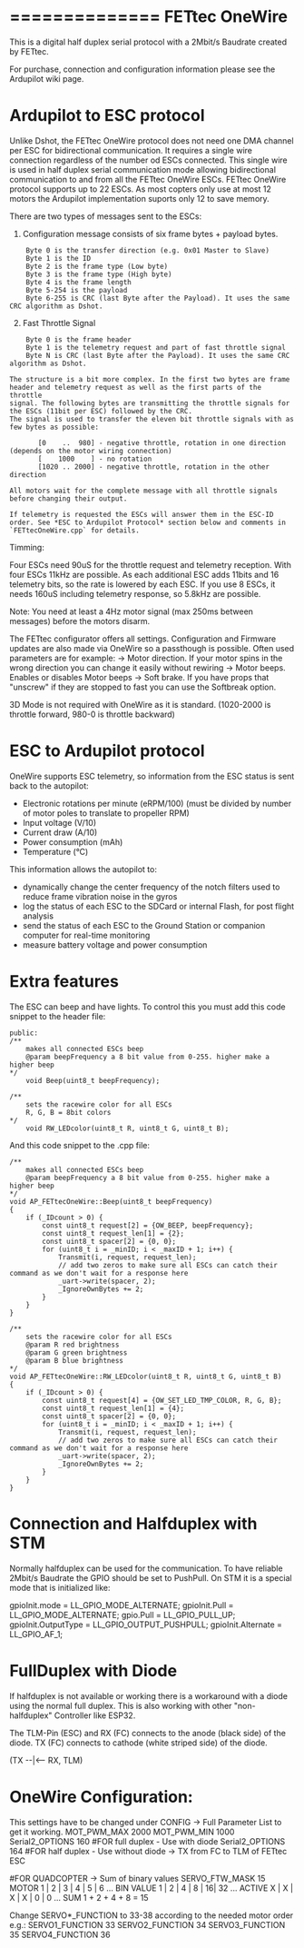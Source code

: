 
==============
FETtec OneWire
==============

This is a digital half duplex serial protocol with a 2Mbit/s Baudrate created by FETtec.

For purchase, connection and configuration information please see the Ardupilot wiki page.


Ardupilot to ESC protocol
=========================

Unlike Dshot, the FETtec OneWire protocol does not need one DMA channel per ESC for bidirectional communication. It requires a single wire connection regardless of the number od ESCs connected.
This single wire is used in half duplex serial communication mode allowing bidirectional communication to and from all the FETtec OneWire ESCs.
FETtec OneWire protocol supports up to 22 ESCs. As most copters only use at most 12 motors the Ardupilot implementation suports only 12 to save memory.

There are two types of messages sent to the ESCs:

1. Configuration message consists of six frame bytes + payload bytes.

```
    Byte 0 is the transfer direction (e.g. 0x01 Master to Slave)
    Byte 1 is the ID
    Byte 2 is the frame type (Low byte)
    Byte 3 is the frame type (High byte)
    Byte 4 is the frame length
    Byte 5-254 is the payload
    Byte 6-255 is CRC (last Byte after the Payload). It uses the same CRC algorithm as Dshot.
```	

2. Fast Throttle Signal

```
    Byte 0 is the frame header
    Byte 1 is the telemetry request and part of fast throttle signal
    Byte N is CRC (last Byte after the Payload). It uses the same CRC algorithm as Dshot.
```	
    The structure is a bit more complex. In the first two bytes are frame header and telemetry request as well as the first parts of the throttle
    signal. The following bytes are transmitting the throttle signals for the ESCs (11bit per ESC) followed by the CRC.
    The signal is used to transfer the eleven bit throttle signals with as few bytes as possible:
```
       [0    ..  980] - negative throttle, rotation in one direction (depends on the motor wiring connection)
       [    1000    ] - no rotation
       [1020 .. 2000] - negative throttle, rotation in the other direction
```
    All motors wait for the complete message with all throttle signals before changing their output.

    If telemetry is requested the ESCs will answer them in the ESC-ID order. See *ESC to Ardupilot Protocol* section below and comments in `FETtecOneWire.cpp` for details.
	

Timming:

Four ESCs need 90uS for the throttle request and telemetry reception. With four ESCs 11kHz are possible. As each additional ESC adds 11bits	and 16 telemetry bits, so the rate is lowered by each ESC. If you use 8 ESCs, it needs 160uS including telemetry response, so 5.8kHz are possible. 
	
Note: You need at least a 4Hz motor signal (max 250ms between messages) before the motors disarm.

The FETtec configurator offers all settings. Configuration and Firmware updates are also made via OneWire so a passthough is possible.
Often used parameters are for example: 
-> Motor direction. If your motor spins in the wrong direction you can change it easily without rewiring
-> Motor beeps. Enables or disables Motor beeps
-> Soft brake. If you have props that "unscrew" if they are stopped to fast you can use the Softbreak option. 

3D Mode is not required with OneWire as it is standard. (1020-2000 is throttle forward, 980-0 is throttle backward)
	
	
ESC to Ardupilot protocol
=========================

OneWire supports ESC telemetry, so information from the ESC status is sent back to the autopilot:

- Electronic rotations per minute (eRPM/100) (must be divided by number of motor poles to translate to propeller RPM)
- Input voltage (V/10)
- Current draw (A/10)
- Power consumption (mAh)
- Temperature (°C)

This information allows the autopilot to:

- dynamically change the center frequency of the notch filters used to reduce frame vibration noise in the gyros
- log the status of each ESC to the SDCard or internal Flash, for post flight analysis
- send the status of each ESC to the Ground Station or companion computer for real-time monitoring
- measure battery voltage and power consumption


Extra features
==============

The ESC can beep and have lights. To control this you must add this code snippet to the header file:

```
public:
/**
    makes all connected ESCs beep
    @param beepFrequency a 8 bit value from 0-255. higher make a higher beep
*/
    void Beep(uint8_t beepFrequency);

/**
    sets the racewire color for all ESCs
    R, G, B = 8bit colors
*/
    void RW_LEDcolor(uint8_t R, uint8_t G, uint8_t B);
```

And this code snippet to the .cpp file:

```
/**
    makes all connected ESCs beep
    @param beepFrequency a 8 bit value from 0-255. higher make a higher beep
*/
void AP_FETtecOneWire::Beep(uint8_t beepFrequency)
{
    if (_IDcount > 0) {
        const uint8_t request[2] = {OW_BEEP, beepFrequency};
        const uint8_t request_len[1] = {2};
        const uint8_t spacer[2] = {0, 0};
        for (uint8_t i = _minID; i < _maxID + 1; i++) {
            Transmit(i, request, request_len);
            // add two zeros to make sure all ESCs can catch their command as we don't wait for a response here
            _uart->write(spacer, 2);
            _IgnoreOwnBytes += 2;
        }
    }
}

/**
    sets the racewire color for all ESCs
    @param R red brightness
    @param G green brightness
    @param B blue brightness
*/
void AP_FETtecOneWire::RW_LEDcolor(uint8_t R, uint8_t G, uint8_t B)
{
    if (_IDcount > 0) {
        const uint8_t request[4] = {OW_SET_LED_TMP_COLOR, R, G, B};
        const uint8_t request_len[1] = {4};
        const uint8_t spacer[2] = {0, 0};
        for (uint8_t i = _minID; i < _maxID + 1; i++) {
            Transmit(i, request, request_len);
            // add two zeros to make sure all ESCs can catch their command as we don't wait for a response here
            _uart->write(spacer, 2);
            _IgnoreOwnBytes += 2;
        }
    }
}
```

Connection and Halfduplex with STM
==================================
Normally halfduplex can be used for the communication. 
To have reliable 2Mbit/s Baudrate the GPIO should be set to PushPull.
On STM it is a special mode that is initialized like:

gpioInit.mode = LL_GPIO_MODE_ALTERNATE;
gpioInit.Pull = LL_GPIO_MODE_ALTERNATE;
gpio.Pull = LL_GPIO_PULL_UP;
gpioInit.OutputType = LL_GPIO_OUTPUT_PUSHPULL;
gpioInit.Alternate = LL_GPIO_AF_1;



FullDuplex with Diode
==================================
If halfduplex is not available or working there is a workaround with a diode using the normal full duplex.
This is also working with other "non-halfduplex" Controller like ESP32.

The TLM-Pin (ESC) and RX (FC) connects to the anode (black side) of the diode.
TX (FC) connects to cathode (white striped side) of the diode.

 (TX --|<-- RX, TLM)
 
 
OneWire Configuration:
==================================
This settings have to be changed under CONFIG -> Full Parameter List to get it working.
MOT_PWM_MAX 2000
MOT_PWM_MIN 1000
Serial2_OPTIONS 160 #FOR full duplex - Use with diode
Serial2_OPTIONS 164 #FOR half duplex - Use without diode -> TX from FC to TLM of FETtec ESC

#FOR QUADCOPTER -> Sum of binary values
SERVO_FTW_MASK 15 
MOTOR 	    1 | 2 | 3 | 4 | 5 | 6  ...
BIN VALUE   1 | 2 | 4 | 8 | 16| 32 ...
ACTIVE      X | X | X | X | 0 | 0  ...
SUM         1 + 2 + 4 + 8 = 15

Change SERVO*_FUNCTION to 33-38 according to the needed motor order e.g.:
SERVO1_FUNCTION 33
SERVO2_FUNCTION 34
SERVO3_FUNCTION 35
SERVO4_FUNCTION 36
